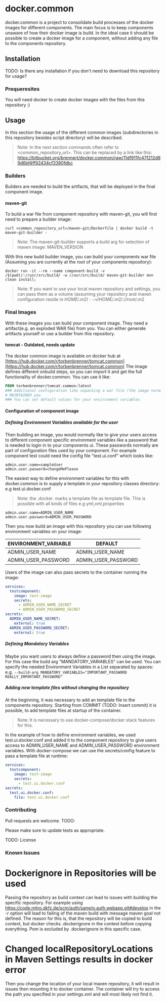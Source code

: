 # docker.common

docker.common is a project to consolidate build processes of the docker images for different components. The main focus is to
keep components unaware of how their docker image is build. In the ideal case it should be possible to create a docker image for
a component, without adding any file to the components repository.

## Installation

TODO: Is there any installation if you don't need to download this repository for usage?

### Prequeresites
You will need docker to create docker images with the files from this repository :)

## Usage

In this section the usage of the different common images (subdirectories in this repository besides script directory) will be described.

> Note: In the next section commands often refer to <common_repository_url>. 
>       This can be replaced by a link like this: https://bitbucket.org/brennert/docker.common/raw/11df911fc47f212d89d6bf4ff92434cf3380fdbc
### Builders
Builders are needed to build the artifacts, that will be deployed in the final component image.
#### maven-git
To build a war file from component repository with maven-git, you will first need to prepare a builder image:
```shell script
curl <common_repository_url>/maven-git/Dockerfile | docker build -t maven-git-builder -
```
> Note: The maven-git-builder supports a build arg for selection of maven image: MAVEN_VERSION

With this new build builder image, you can build your components war file (Assuming you are currently at the root of your components repository):
```shell script
docker run -it --rm --name component-build -v /$(pwd)/://usr/src/build/ -w //usr/src/build/ maven-git-builder mvn clean install;
```
> Note: If you want to use your local maven repository and settings, you can pass them as a volume (assuming your repository and maven configuration reside in $HOME/.m2):
>       -v /$HOME/.m2/://root/.m2

### Final Images
With these images you can build your component image. They need a artifact(e.g. an exploded WAR file) from you. You can either generate artifacts yourself or use a builder from this repository.
#### tomcat - Outdated, needs update
The docker common image is available on docker hub at [https://hub.docker.com/r/torbenbrenner/tomcat.common](https://hub.docker.com/r/torbenbrenner/tomcat.common)
The image defines different onbuild steps, so you can import it and get the full functionality of docker.common.
You can use it like:
```Dockerfile
FROM torbenbrenner/tomcat.common:latest
### Additional configuration like unpacking a war file (the image normally uses exploded wars)
# MAINTAINER you
### You can set default values for your environment variables
```

#### Configuration of component image
##### Defining Environment Variables available for the user
Then building an image, you would normally like to give your users access to different component specific environment variables like 
a password that is needed to login in to your components ui. These passwords normally are part of configuration files used by your component. 
For example component test could need the config file "test.ui.conf" which looks like:
```properties
admin.user.name=sampleUser
admin.user.pasword=changeMePlease
```
The easiest way to define environment variables for this with docker.common is to supply a template in your repository classes directory:
e.g test.ui.docker.conf
> Note: the .docker. marks a template file as template file. This is possible with all kinds of files e.g yml,xml,properties
```properties
admin.user.name=ADMIN_USER_NAME
admin.user.password=ADMIN_USER_PASSWORD
```
Then you now build an image with this repository you can use following environment variables on your image:

|ENVIRONMENT_VARIABLE|DEFAULT|
|--------------------|-------|
|ADMIN_USER_NAME|ADMIN_USER_NAME|
|ADMIN_USER_PASSWORD|ADMIN_USER_PASSWORD|

Users of the image can also pass secrets to the container running the image:
```yaml
services:
  testcomponent:
    image: test-image
    secrets:
      - ADMIN_USER_NAME_SECRET
      - ADMIN_USER_PASSWORD_SECRET
secrets:
  ADMIN_USER_NAME_SECRET:
    external: true
  ADMIN_USER_PASSWORD_SECRET:
    external: true
```

##### Defining Mandatory Variables
Maybe you want users to always define a password then using the image. For this case the build arg "MANDATORY_VARIABLES" can be used.
You can specify the needed Environment Variables in a List separated by spaces: 
e.g. ```--build-arg MANDATORY_VARIABLES="IMPORTANT_PASSWORD REALLY_IMPORTANT_PASSWORD"``` 

##### Adding new template files without changing the repository
At the beginning, it was necessary to add an template file to the components repository. Starting from COMMIT (TODO: Insert commit) it is 
possible, to add template files at startup of the container.
> Note: It is necessary to use docker-compose/docker stack features for this.

In the example of how to define environment variables, we used test.ui.docker.conf and added it to the component repository to give
users access to ADMIN_USER_NAME and ADMIN_USER_PASSWORD environment variables. With docker-compose we can use the secrets/config feature
to pass a template file at runtime:
```yaml
services:
  testcomponent:
    image: test-image
    secrets:
      - test.ui.docker.conf
secrets:
  test.ui.docker.conf:
    file: test.ui.docker.conf 
```

### Contributing
Pull requests are welcome. TODO:

Please make sure to update tests as appropriate.

TODO: License

### Known Issues
# Dockerignore in Repositories will be used
Passing the repository as build context can lead to issues with building the specific repository.
For example using https://code.mitro.dkfz.de/scm/auth/samply.auth.webapp.git#develop in the -r
option will lead to failing of the maven build with message maven goal not defined. The reason for
this is, that the repository will be copied to build context, but docker checks .dockerignore in the
context before copying everything. Pom is excluded by .dockerignore in this specific case.
# Changed localRepositoryLocations in Maven Settings results in docker error
Then you change the location of your local maven repository, it will result in issues then mounting it to docker container.
The container will try to access the path you specified in your settings.xml and will most likely not find it. 
